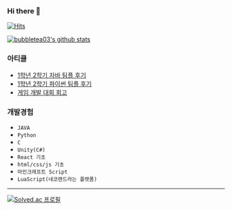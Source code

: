 ### Hi there 👋

[![Hits](https://hits.seeyoufarm.com/api/count/incr/badge.svg?url=https%3A%2F%2Fgithub.com%2Fbubbletea03)](https://hits.seeyoufarm.com)

[![bubbletea03's github stats](https://github-readme-stats.vercel.app/api?username=bubbletea03)](https://github.com/bubbletea03)


### 아티클
- <a href="https://blog.naver.com/bubbletea03/222965469584">1학년 2학기 자바 팀플 후기</a>
- <a href="https://blog.naver.com/bubbletea03/222950989285">1학년 2학기 파이썬 팀플 후기</a>
- <a href="https://blog.naver.com/bubbletea03/222939021559">게임 개발 대회 회고</a>


### 개발경험
- `JAVA`
- `Python`
- `C`
- `Unity(C#)`
- `React 기초`
- `html/css/js 기초` 
- `마인크래프트 Script` 
- `LuaScript(네코랜드라는 플랫폼)`

---
[![Solved.ac 프로필](http://mazassumnida.wtf/api/mini/generate_badge?boj=miswwer)](https://solved.ac/miswwer)
